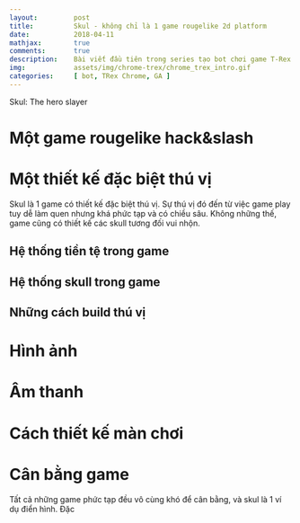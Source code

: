```yaml
---
layout:         post
title:          Skul - không chỉ là 1 game rougelike 2d platform
date:           2018-04-11
mathjax:        true
comments:       true
description:    Bài viết đầu tiên trong series tạo bot chơi game T-Rex của Chrome. Trong bài viết đầu tiên, chúng ta sẽ implement bot theo hardcode version.
img:            assets/img/chrome-trex/chrome_trex_intro.gif
categories:     [ bot, TRex Chrome, GA ]
---
```


Skul: The hero slayer

# Một game rougelike hack&slash



# Một thiết kế đặc biệt thú vị

Skul là 1 game có thiết kế đặc biệt thú vị.
Sự thú vị đó đến từ việc game play tuy dễ làm quen nhưng khá phức tạp và có chiều sâu. Không những thế, game cũng có thiết kế các skull tương đối vui nhộn.

## Hệ thống tiền tệ trong game

## Hệ thống skull trong game

## Những cách build thú vị




# Hình ảnh

# Âm thanh

# Cách thiết kế màn chơi

# Cân bằng game

Tất cả những game phức tạp đều vô cùng khó để cân bằng, và skul là 1 ví dụ điển hình. Đặc 



